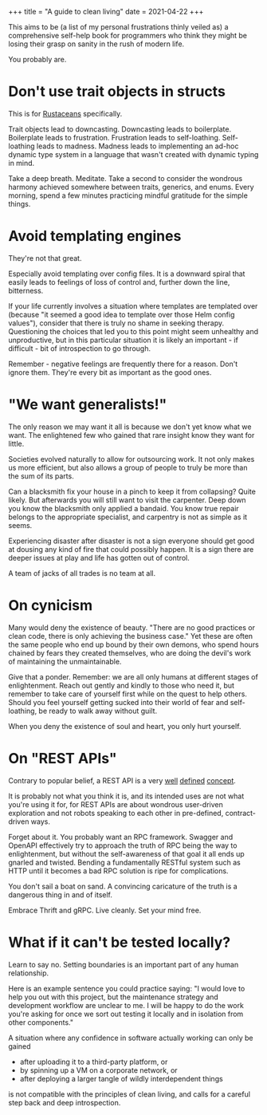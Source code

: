 +++
title = "A guide to clean living"
date = 2021-04-22
+++

This aims to be (a list of my personal frustrations thinly veiled as) a comprehensive
self-help book for programmers who think they might be losing their grasp on sanity
in the rush of modern life.

You probably are.

# Don't use trait objects in structs
This is for [Rustaceans](https://www.urbandictionary.com/define.php?term=rustacean)
specifically.

Trait objects lead to downcasting. Downcasting leads to boilerplate. Boilerplate
leads to frustration. Frustration leads to self-loathing. Self-loathing leads
to madness. Madness leads to implementing an ad-hoc dynamic type system
in a language that wasn't created with dynamic typing in mind.

Take a deep breath. Meditate. Take a second to consider the wondrous harmony
achieved somewhere between traits, generics, and enums. Every morning, spend a few
minutes practicing mindful gratitude for the simple things.

# Avoid templating engines
They're not that great.

Especially avoid templating over config files. It is a downward spiral that easily
leads to feelings of loss of control and, further down the line, bitterness.

If your life currently involves a situation where templates are templated over
(because "it seemed a good idea to template over those Helm config values"),
consider that there is truly no shame in seeking therapy. Questioning the choices that
led you to this point might seem unhealthy and unproductive, but in this particular situation
it is likely an important - if difficult - bit of introspection to go through.

Remember - negative feelings are frequently there for a reason. Don't ignore them.
They're every bit as important as the good ones.

# "We want generalists!"
The only reason we may want it all is because we don't yet know what we want. The
enlightened few who gained that rare insight know they want for little.

Societies evolved naturally to allow for outsourcing work. It not only makes us
more efficient, but also allows a group of people to truly be more than the
sum of its parts.

Can a blacksmith fix your house in a pinch to keep it from collapsing? Quite likely.
But afterwards you will still want to visit the carpenter. Deep down you know
the blacksmith only applied a bandaid. You know true repair belongs to the appropriate
specialist, and carpentry is not as simple as it seems.

Experiencing disaster after disaster is not a sign everyone should get good at dousing
any kind of fire that could possibly happen. It is a sign there are deeper issues at play
and life has gotten out of control.

A team of jacks of all trades is no team at all.

# On cynicism
Many would deny the existence of beauty. "There are no good practices or clean code, there
is only achieving the business case." Yet these are often the same people who end up
bound by their own demons, who spend hours chained by fears they created themselves,
who are doing the devil's work of maintaining the unmaintainable.

Give that a ponder. Remember: we are all only humans at different stages of
enlightenment. Reach out gently and kindly to those who need it, but remember
to take care of yourself first while on the quest to help others. Should you
feel yourself getting sucked into their world of fear and self-loathing,
be ready to walk away without guilt.

When you deny the existence of soul and heart, you only hurt yourself.

# On "REST APIs"
Contrary to popular belief, a REST API is a very
[well](https://unixsheikh.com/articles/no-your-api-isnt-rest.html)
[defined](https://www.youtube.com/watch?v=pspy1H6A3FM)
[concept](https://roy.gbiv.com/untangled/2008/rest-apis-must-be-hypertext-driven).

It is probably not what you think it is, and its intended uses are not what
you're using it for, for REST APIs are about wondrous user-driven exploration
and not robots speaking to each other in pre-defined, contract-driven ways.

Forget about it. You probably want an RPC framework. Swagger and OpenAPI
effectively try to approach the truth of RPC being the way to enlightenment,
but without the self-awareness of that goal it all ends up
gnarled and twisted. Bending a fundamentally RESTful system such as HTTP
until it becomes a bad RPC solution is ripe for complications.

You don't sail a boat on sand. A convincing caricature of the truth is
a dangerous thing in and of itself.

Embrace Thrift and gRPC. Live cleanly. Set your mind free.

# What if it can't be tested locally?
Learn to say no. Setting boundaries is an important part of any human relationship.

Here is an example sentence you could practice saying:
"I would love to help you out with this project, but the maintenance strategy
and development workflow are unclear to me. I will be happy to do the work you're
asking for once we sort out testing it locally and in isolation from other
components."

A situation where any confidence in software actually working can only be gained
* after uploading it to a third-party platform, or
* by spinning up a VM on a corporate network, or
* after deploying a larger tangle of wildly interdependent things

is not compatible with the principles of clean living, and calls for a careful
step back and deep introspection.